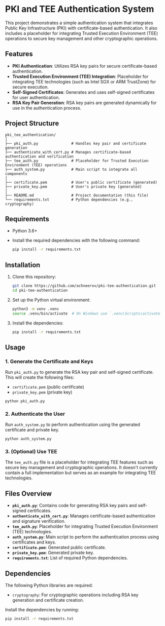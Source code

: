 
# PKI and TEE Authentication System

This project demonstrates a simple authentication system that integrates Public Key Infrastructure (PKI) with certificate-based authentication. It also includes a placeholder for integrating Trusted Execution Environment (TEE) operations to secure key management and other cryptographic operations.

## Features

- **PKI Authentication**: Utilizes RSA key pairs for secure certificate-based authentication.
- **Trusted Execution Environment (TEE) Integration**: Placeholder for integrating TEE technologies (such as Intel SGX or ARM TrustZone) for secure execution.
- **Self-Signed Certificates**: Generates and uses self-signed certificates for user authentication.
- **RSA Key Pair Generation**: RSA key pairs are generated dynamically for use in the authentication process.

## Project Structure

```
pki_tee_authentication/
│
├── pki_auth.py               # Handles key pair and certificate generation
├── authenticate_with_cert.py # Manages certificate-based authentication and verification
├── tee_auth.py               # Placeholder for Trusted Execution Environment (TEE) operations
├── auth_system.py            # Main script to integrate all components
│
├── certificate.pem           # User's public certificate (generated)
├── private_key.pem           # User's private key (generated)
│
├── README.md                 # Project documentation (this file)
└── requirements.txt          # Python dependencies (e.g., cryptography)
```

## Requirements

- Python 3.6+
- Install the required dependencies with the following command:

  ```bash
  pip install -r requirements.txt
  ```

## Installation

1. Clone this repository:

   ```bash
   git clone https://github.com/achneerov/pki-tee-authentication.git
   cd pki-tee-authentication
   ```

2. Set up the Python virtual environment:

   ```bash
   python3 -m venv .venv
   source .venv/bin/activate  # On Windows use `.venv\Scripts\activate`
   ```

3. Install the dependencies:

   ```bash
   pip install -r requirements.txt
   ```

## Usage

### 1. Generate the Certificate and Keys

Run `pki_auth.py` to generate the RSA key pair and self-signed certificate. This will create the following files:

- `certificate.pem` (public certificate)
- `private_key.pem` (private key)

```bash
python pki_auth.py
```

### 2. Authenticate the User

Run `auth_system.py` to perform authentication using the generated certificate and private key.

```bash
python auth_system.py
```

### 3. (Optional) Use TEE

The `tee_auth.py` file is a placeholder for integrating TEE features such as secure key management and cryptographic operations. It doesn't currently contain a full implementation but serves as an example for integrating TEE technologies.

## Files Overview

- **`pki_auth.py`**: Contains code for generating RSA key pairs and self-signed certificates.
- **`authenticate_with_cert.py`**: Manages certificate-based authentication and signature verification.
- **`tee_auth.py`**: Placeholder for integrating Trusted Execution Environment (TEE) technologies.
- **`auth_system.py`**: Main script to perform the authentication process using certificates and keys.
- **`certificate.pem`**: Generated public certificate.
- **`private_key.pem`**: Generated private key.
- **`requirements.txt`**: List of required Python dependencies.

## Dependencies

The following Python libraries are required:

- `cryptography`: For cryptographic operations including RSA key generation and certificate creation.

Install the dependencies by running:

```bash
pip install -r requirements.txt
```
